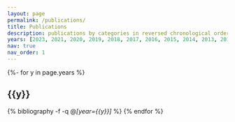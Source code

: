 ```yaml
---
layout: page
permalink: /publications/
title: Publications
description: publications by categories in reversed chronological order. generated by jekyll-scholar.
years: [2023, 2021, 2020, 2019, 2018, 2017, 2016, 2015, 2014, 2013, 2012, 2010, 2009, 2008, 2007, 2006, 2005, 2004]
nav: true
nav_order: 1
---
```

<!-- _pages/publications.md -->
<div class="publications">

{%- for y in page.years %}
  <h2 class="year">{{y}}</h2>
  
  {% bibliography -f  -q @*[year={{y}}]* %} {% endfor %}


</div>
